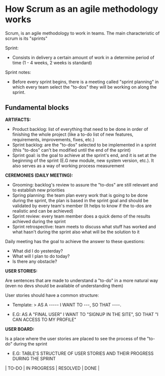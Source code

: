# How Scrum as an agile methodology works

Scrum, is an agile methodology to work in teams. The main characteristic of scrum is its "sprints"

Sprint:

- Consists in delivery a certain amount of work in a determine period of time (1 - 4 weeks, 2 weeks is standard)

Sprint notes:

- Before every sprint begins, there is a meeting called "sprint planning" in which every team select the "to-dos" they will be working on along the sprint.

## Fundamental blocks

**ARTIFACTS:**

- Product backlog: list of everything that need to be done in order of finishing the whole project (like a to-do list of new features, requirements, improvements, fixes, etc.)
- Sprint backlog: are the "to-dos" selected to be implemented in a sprint (this "to-dos" can't be modified until the end of the sprint)
- Sprint goal: is the goal to achieve at the sprint's end, and it is set at the beginning of the sprint (E.G new module, new system version, etc.). It also serves as a way of working process measurement

**CEREMONIES (DAILY MEETING):**

- Grooming: backlog's review to assure the "to-dos" are still relevant and to establish new priorities
- Spring planning: the team plan every work that is going to be done during the sprint, the plan is based in the sprint goal and should be validated by every team's member (It helps to know if the to-dos are realistic and can be achieved)
- Sprint review: every team member does a quick demo of the results achieved during the sprint
- Sprint retrospective: team meets to discuss what stuff has worked and what hasn't during the sprint also what will be the solution to it

Daily meeting has the goal to achieve the answer to these questions:

- What did I do yesterday?
- What will I plan to do today?
- Is there any obstacle?

**USER STORIES:**

Are sentences that are made to understand a "to-do" in a more natural way (even no devs should be available of understanding them)

User stories should have a common structure:

- Template: > AS A ----- I WANT TO ---, SO THAT ----.

- E.G: AS A "FINAL USER" I WANT TO "SIGNUP IN THE SITE", SO THAT "I CAN ACCESS TO MY PROFILE"

**USER BOARD:**

Is a place where the user stories are placed to see the process of the "to-do" during the sprint

- E.G: TABLE'S STRUCTURE OF USER STORIES AND THEIR PROGRESS DURING THE SPRINT

| TO-DO | IN PROGRESS | RESOLVED | DONE |
